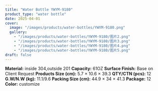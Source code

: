 ```yaml
---
title: "Water Bottle YWYM-9180"
product_type: "water bottle"
date: 2025-04-01
cover:
  image: "/images/products/water-bottles/YWYM-9180.png"
  gallery:
    - "/images/products/water-bottles/YWYM-9180/图片2.png"
    - "/images/products/water-bottles/YWYM-9180/图片3.png"
    - "/images/products/water-bottles/YWYM-9180/图片4.png"
    - "/images/products/water-bottles/YWYM-9180/图片5.png"
draft: false
---
```

**Material:** inside 304,outside 201
**Capacity:** 61OZ
**Surface Finish:** Base on Client Request
**Products Size (cm):** 5.7 × 10.6 × 39.3
**QTY/CTN (pcs):** 12
**G.W/N.W (kg):** 11.1/9.6
**Packing Size (cm):** 44.9 × 34 × 41.3
**Package:** 12
**Color:** customize